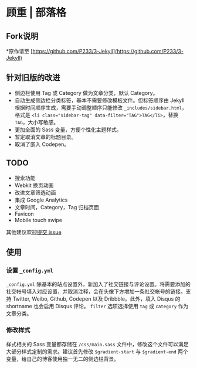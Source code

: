 # 顾重 | 部落格


## Fork说明

 *原作请至 [https://github.com/P233/3-Jekyll](https://github.com/P233/3-Jekyll)


## 针对旧版的改进

* 侧边栏使用 Tag 或 Category 做为文章分类，默认 Category。
* 自动生成侧边栏分类标签，基本不需要修改模板文件。但标签顺序由 Jekyll 根据时间顺序生成，需要手动调整顺序只能修改 `_includes/sidebar.html`，格式是 `<li class="sidebar-tag" data-filter="TAG">TAG</li>`，替换 `TAG`，大小写敏感。
* 更加全面的 Sass 变量，方便个性化主题样式。
* 暂定取消文章的标题目录。
* 取消了嵌入 Codepen。


## TODO

* 搜索功能
* Webkit 换页动画
* 改进文章筛选动画
* 集成 Google Analytics
* 文章时间，Category，Tag 归档页面
* Favicon
* Mobile touch swipe

其他建议欢迎[提交 issue](https://github.com/P233/3-Jekyll/issues/new)


## 使用

### 设置 `_config.yml`

`_config.yml` 除基本的站点设置外，新加入了社交链接与评论设置。将需要添加的社交帐号填入对应设置，并取消注释，会在头像下方增加一条社交帐号的链接。支持 Twitter, Weibo, Github, Codepen 以及 Dribbble。此外，填入 Disqus 的 shortname 也会启用 Disqus 评论。 `filter` 选项选择使用 `tag` 或 `category` 作为文章分类。

### 修改样式

样式相关的 Sass 变量都存储在 `/css/main.sass` 文件中，修改这个文件可以满足大部分样式定制的需求。建议首先修改 `$gradient-start` 与 `$gradient-end` 两个变量，给自己的博客使用独一无二的侧边栏背景。

